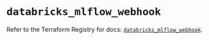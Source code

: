 # `databricks_mlflow_webhook`

Refer to the Terraform Registry for docs: [`databricks_mlflow_webhook`](https://registry.terraform.io/providers/databricks/databricks/1.55.0/docs/resources/mlflow_webhook).

